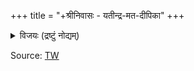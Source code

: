 +++
title = "+श्रीनिवासः - यतीन्द्र-मत-दीपिका"
+++

<details><summary>विजयः (द्रष्टुं नोद्यम्)</summary>

He appears to have been a disciple in the school/lineage of Doddayyacharya of Cholasimhapuram who himself was a great admirer of Desika.

He has also consulted many works of Vadakalai authors in writing the YMD.
</details>

Source: [TW](https://archive.org/details/YatindraMataDipikaRKMission)
